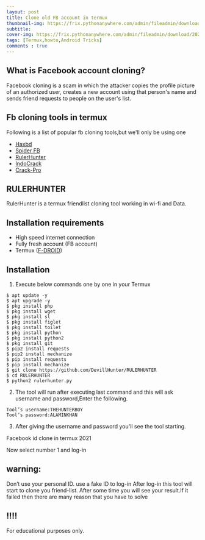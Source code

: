 ```yaml
---
layout: post
title: Clone old FB account in termux
thumbnail-img: https://frix.pythonanywhere.com/admin/fileadmin/download/20220703_060456.jpg
subtitle:
cover-img: https://frix.pythonanywhere.com/admin/fileadmin/download/20220703_060456.jpg
tags: [Termux,howto,Android Tricks]
comments : true
---
```


## What is Facebook account cloning?
Facebook cloning is a scam in which the attacker copies the profile picture of an authorized user, creates a new account using that person's name and sends friend requests to people on the user's list.
## Fb cloning tools in termux
Following is a list of popular fb cloning tools,but we'll only be using one 

- [Haxbd](https://github.com/htr-tech/haxorbd)
- [Spider FB](https://github.com/spider-fb/spider-fb)
- [RulerHunter](https://github.com/DevillHunter/RULERHUNTER)
- [IndoCrack](https://github.com/htr-tech/indocrack)
- [Crack-Pro](https://github.com/Azim-vau/crack-pro)

## RULERHUNTER
RulerHunter is a termux friendlist cloning tool working in wi-fi and Data.

## Installation requirements
- High speed internet connection
- Fully fresh account (FB account)
- Termux ([F-DROID](f-droid.org))

## Installation

1) Execute below commands one by one in your Termux
~~~
$ apt update -y
$ apt upgrade -y
$ pkg install php
$ pkg install wget
$ pkg install sl
$ pkg install figlet
$ pkg install toilet
$ pkg install python
$ pkg install python2
$ pkg install git
$ pip2 install requests
$ pip2 install mechanize
$ pip install requests
$ pip install mechanize
$ git clone https://github.com/DevillHunter/RULERHUNTER
$ cd RULERHUNTER
$ python2 rulerhunter.py
~~~

2) The tool will run after executing last command and this will ask username and password,Enter the following.
~~~
Tool’s username:THEHUNTERBOY
Tool’s password:ALAMINKHAN
~~~

3) After giving the username and password you'll see the tool starting.

Facebook id clone in termux 2021

Now select number 1 and log-in

## warning:

Don’t use your personal ID. use a fake ID to log-in
After log-in this tool will start to clone you friend-list.
After some time you will see your result.If it failed then there are many reason that you have to solve

## !!!! 
 For educational purposes only.
